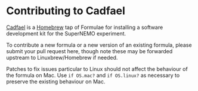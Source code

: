 # Contributing to Cadfael

[Cadfael](https://github.com/supernemo-dbd/homebrew-cadfael) is a [Homebrew](https://github.com/Homebrew/brew) tap of Formulae for installing
a software development kit for the SuperNEMO experiment.

To contribute a new formula or a new version of an existing formula, please submit your pull request here, though note these may be forwarded upstream to Linuxbrew/Homebrew if needed.

Patches to fix issues particular to Linux should not affect the behaviour of the formula on Mac. Use `if OS.mac?` and `if OS.linux?` as necessary to preserve the existing behaviour on Mac.


